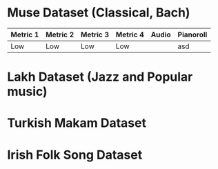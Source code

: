 <!-- ---
# Feel free to add content and custom Front Matter to this file.
# To modify the layout, see https://jekyllrb.com/docs/themes/#overriding-theme-defaults

layout: home
--- -->

# Muse Dataset (Classical, Bach)

| Metric 1 | Metric 2 | Metric 3 | Metric 4 | Audio                                                                 | Pianoroll |
| -------- | -------- | -------- | -------- | --------------------------------------------------------------------- | --------- |
| Low      | Low      | Low      | Low      | <audio ref='themeSong' src="/midi_4_4_4_4.mp3" autoPlay loop></audio> | asd       |

# Lakh Dataset (Jazz and Popular music)

# Turkish Makam Dataset

# Irish Folk Song Dataset
